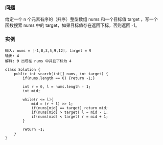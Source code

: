 ### 问题

给定一个 n 个元素有序的（升序）整型数组 nums 和一个目标值 target  ，写一个函数搜索 nums 中的 target，如果目标值存在返回下标，否则返回 -1。



### 实例

```
输入: nums = [-1,0,3,5,9,12], target = 9
输出: 4
解释: 9 出现在 nums 中并且下标为 4
```





    class Solution {
        public int search(int[] nums, int target) {
            if(nums.length == 0) {return -1;}
    
            int r = 0, l = nums.length - 1;
            int mid;
    
            while(r <= l){
                mid = (r + l) >> 1;
                if(nums[mid] == target) return mid;
                if(nums[mid] > target) l = mid - 1;
                if(nums[mid] < target) r = mid + 1;
            }
    
            return -1;
    	}
    }